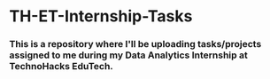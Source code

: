 # TH-ET-Internship-Tasks
### This is a repository where I'll be uploading tasks/projects assigned to me during my Data Analytics Internship at TechnoHacks EduTech.
